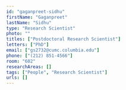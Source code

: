 ```yaml
---
id: "gaganpreet-sidhu"
firstName: "Gaganpreet"
lastName: "Sidhu"
type: "Research Scientist"
photo: ""
titles: ["Postdoctoral Research Scientist"]
letters: ["PhD"]
email: ["gs2732@cumc.columbia.edu"]
phone: ["(212) 851-4566"]
room: "602"
researchAreas: []
tags: ["People", "Research Scientist"]
urls: []
---
```

